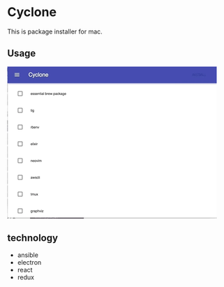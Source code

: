 # Cyclone

This is package installer for mac.

## Usage

![demo](https://github.com/kytiken/cyclone/blob/master/demo.gif)

## technology

* ansible
* electron
* react
* redux
